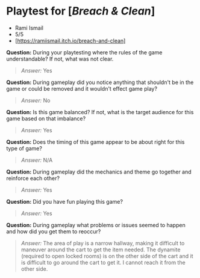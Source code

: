 # Playtest for [_Breach & Clean_]

* Rami Ismail
* 5/5
* [https://ramiismail.itch.io/breach-and-clean]

**Question:** During your playtesting where the rules of the game understandable? If not, what was not clear.
> _Answer:_ Yes

**Question:** During gameplay did you notice anything that shouldn't be in the game or could be removed and it wouldn't effect game play?
> _Answer:_ No

**Question:** Is this game balanced? If not, what is the target audience for this game based on that imbalance?
> _Answer:_ Yes

**Question:** Does the timing of this game appear to be about right for this type of game?
> _Answer:_ N/A

**Question:** During gameplay did the mechanics and theme go together and reinforce each other?
> _Answer:_ Yes

**Question:** Did you have fun playing this game?
> _Answer:_ Yes

**Question:** During gameplay what problems or issues seemed to happen and how did you get them to reoccur?
> _Answer:_ The area of play is a narrow hallway, making it difficult to maneuver around the cart to get the item needed. The dynamite (required to open locked rooms) is on the other side of the cart and it is difficult to go around the cart to get it. I cannot reach it from the other side.
